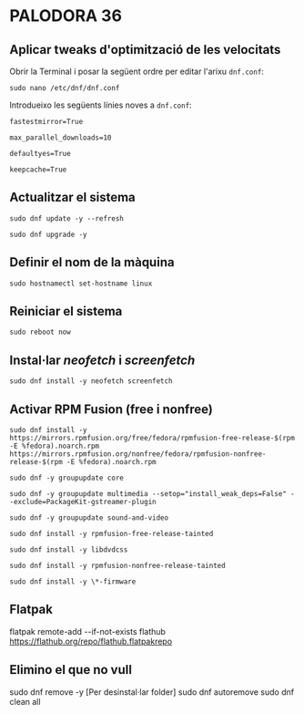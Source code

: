 # PALODORA 36

## Aplicar tweaks d'optimització de les velocitats

Obrir la Terminal i posar la següent ordre per editar l'arixu `dnf.conf`:

`sudo nano /etc/dnf/dnf.conf`

Introdueixo les següents línies noves a `dnf.conf`:

`fastestmirror=True`

`max_parallel_downloads=10`

`defaultyes=True`

`keepcache=True`

## Actualitzar el sistema

`sudo dnf update -y --refresh`

`sudo dnf upgrade -y`

## Definir el nom de la màquina

`sudo hostnamectl set-hostname linux`

## Reiniciar el sistema

`sudo reboot now`

## Instal·lar *neofetch* i *screenfetch*

`sudo dnf install -y neofetch screenfetch`

## Activar RPM Fusion (free i nonfree)

`sudo dnf install -y https://mirrors.rpmfusion.org/free/fedora/rpmfusion-free-release-$(rpm -E %fedora).noarch.rpm https://mirrors.rpmfusion.org/nonfree/fedora/rpmfusion-nonfree-release-$(rpm -E %fedora).noarch.rpm`

`sudo dnf -y groupupdate core`

`sudo dnf -y groupupdate multimedia --setop="install_weak_deps=False" --exclude=PackageKit-gstreamer-plugin`

`sudo dnf -y groupupdate sound-and-video`

`sudo dnf install -y rpmfusion-free-release-tainted`

`sudo dnf install -y libdvdcss`

`sudo dnf install -y rpmfusion-nonfree-release-tainted`

`sudo dnf install -y \*-firmware`

## Flatpak

flatpak remote-add --if-not-exists flathub https://flathub.org/repo/flathub.flatpakrepo

## Elimino el que no vull

sudo dnf remove -y [Per desinstal·lar folder]
sudo dnf autoremove
sudo dnf clean all
